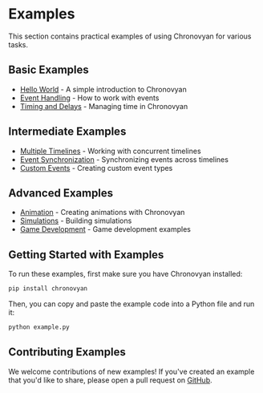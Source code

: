 # Examples

This section contains practical examples of using Chronovyan for various tasks.

## Basic Examples

- [Hello World](hello_world.md) - A simple introduction to Chronovyan
- [Event Handling](event_handling.md) - How to work with events
- [Timing and Delays](timing.md) - Managing time in Chronovyan

## Intermediate Examples

- [Multiple Timelines](multiple_timelines.md) - Working with concurrent timelines
- [Event Synchronization](synchronization.md) - Synchronizing events across timelines
- [Custom Events](custom_events.md) - Creating custom event types

## Advanced Examples

- [Animation](animation/) - Creating animations with Chronovyan
- [Simulations](simulations/) - Building simulations
- [Game Development](games/) - Game development examples

## Getting Started with Examples

To run these examples, first make sure you have Chronovyan installed:

```bash
pip install chronovyan
```

Then, you can copy and paste the example code into a Python file and run it:

```bash
python example.py
```

## Contributing Examples

We welcome contributions of new examples! If you've created an example that you'd like to share, please open a pull request on [GitHub](https://github.com/Chronovyan/Chronovyan.github.io).
